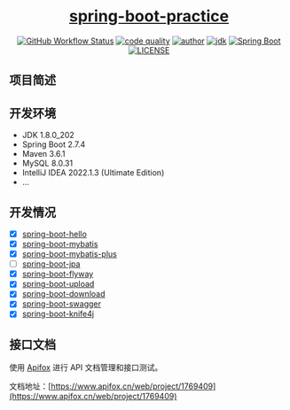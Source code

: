 <h1 align="center">
  <a href="https://github.com/xybert/spring-boot-practice" target="_blank">spring-boot-practice</a>
</h1>

<p align="center">
  <a href="https://github.com/xybert/spring-boot-practice/actions/workflows/dev.yml"><img alt="GitHub Workflow Status" src="https://github.com/xybert/spring-boot-practice/actions/workflows/dev.yml/badge.svg?branch=dev"/></a>
  <a href="https://www.codacy.com/gh/xybert/spring-boot-practice/dashboard?utm_source=github.com&amp;utm_medium=referral&amp;utm_content=xybert/spring-boot-practice&amp;utm_campaign=Badge_Grade"><img alt="code quality" src="https://app.codacy.com/project/badge/Grade/6b4a0240044241248ba94ff62fa2e4c6"/></a>
  <a href="https://www.yuque.com/xybert"><img alt="author" src="https://img.shields.io/badge/author-xybert-blue.svg"/></a>
  <a href="https://www.oracle.com/technetwork/java/javase/downloads/index.html"><img alt="jdk" src="https://img.shields.io/badge/JDK-1.8.0_202-orange.svg"/></a>
  <a href="https://docs.spring.io/spring-boot/docs/2.7.4.RELEASE/reference/html/"><img alt="Spring Boot" src="https://img.shields.io/badge/Spring Boot-2.7.4.RELEASE-blueviolet.svg"/></a>
  <a href="https://github.com/xybert/spring-boot-practice/blob/dev/LICENSE"><img alt="LICENSE" src="https://img.shields.io/github/license/xybert/spring-boot-practice.svg"/></a>  
</p>

## 项目简述



## 开发环境

- JDK 1.8.0_202
- Spring Boot 2.7.4
- Maven 3.6.1
- MySQL 8.0.31
- IntelliJ IDEA 2022.1.3 (Ultimate Edition)
- ...

## 开发情况

- [x] [spring-boot-hello](https://github.com/xybert/spring-boot-practice/tree/dev/spring-boot-hello)
- [x] [spring-boot-mybatis](https://github.com/xybert/spring-boot-practice/tree/dev/spring-boot-mybatis)
- [x] [spring-boot-mybatis-plus](https://github.com/xybert/spring-boot-practice/tree/dev/spring-boot-mybatis-plus)
- [ ] [spring-boot-jpa]()
- [x] [spring-boot-flyway](https://github.com/xybert/spring-boot-practice/tree/dev/spring-boot-flyway)
- [x] [spring-boot-upload](https://github.com/xybert/spring-boot-practice/tree/dev/spring-boot-upload)
- [x] [spring-boot-download](https://github.com/xybert/spring-boot-practice/tree/dev/spring-boot-download)
- [x] [spring-boot-swagger](https://github.com/xybert/spring-boot-practice/tree/dev/spring-boot-swagger)
- [x] [spring-boot-knife4j](https://github.com/xybert/spring-boot-practice/tree/dev/spring-boot-knife4j)

## 接口文档

使用 [Apifox](https://www.apifox.cn/) 进行 API 文档管理和接口测试。

文档地址：[https://www.apifox.cn/web/project/1769409](https://www.apifox.cn/web/project/1769409)